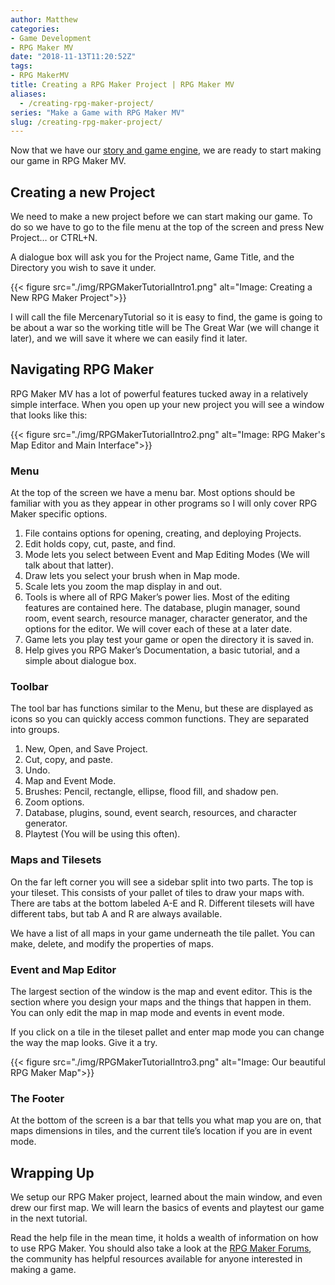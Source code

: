 ```yaml
---
author: Matthew
categories:
- Game Development
- RPG Maker MV
date: "2018-11-13T11:20:52Z"
tags:
- RPG MakerMV
title: Creating a RPG Maker Project | RPG Maker MV
aliases:
  - /creating-rpg-maker-project/
series: "Make a Game with RPG Maker MV"
slug: /creating-rpg-maker-project/
---
```


Now that we have our [story and game engine](https://www.blog.mattlamont.com/make-video-game-rpg-maker-mv/), we are ready to start making our game in RPG Maker MV.

## Creating a new Project

We need to make a new project before we can start making our game. To do so we have to go to the file menu at the top of the screen and press New Project… or CTRL+N.

A dialogue box will ask you for the Project name, Game Title, and the Directory you wish to save it under.

{{< figure src="./img/RPGMakerTutorialIntro1.png" alt="Image: Creating a New RPG Maker Project">}}

I will call the file MercenaryTutorial so it is easy to find, the game is going to be about a war so the working title will be The Great War (we will change it later), and we will save it where we can easily find it later.

## Navigating RPG Maker

RPG Maker MV has a lot of powerful features tucked away in a relatively simple interface. When you open up your new project you will see a window that looks like this:

{{< figure src="./img/RPGMakerTutorialIntro2.png" alt="Image: RPG Maker's Map Editor and Main Interface">}}

### Menu 
At the top of the screen we have a menu bar. Most options should be familiar with you as they appear in other programs so I will only cover RPG Maker specific options.

1.  File contains options for opening, creating, and deploying Projects.
2.  Edit holds copy, cut, paste, and find.
3.  Mode lets you select between Event and Map Editing Modes (We will talk about that latter).
4.  Draw lets you select your brush when in Map mode.
5.  Scale lets you zoom the map display in and out.
6.  Tools is where all of RPG Maker’s power lies. Most of the editing features are contained here. The database, plugin manager, sound room, event search, resource manager, character generator, and the options for the editor. We will cover each of these at a later date.
7.  Game lets you play test your game or open the directory it is saved in.
8.  Help gives you RPG Maker’s Documentation, a basic tutorial, and a simple about dialogue box.

### Toolbar

The tool bar has functions similar to the Menu, but these are displayed as icons so you can quickly access common functions. They are separated into groups.

1.  New, Open, and Save Project.
2.  Cut, copy, and paste.
3.  Undo.
4.  Map and Event Mode.
5.  Brushes: Pencil, rectangle, ellipse, flood fill, and shadow pen.
6.  Zoom options.
7.  Database, plugins, sound, event search, resources, and character generator.
8.  Playtest (You will be using this often).

### Maps and Tilesets
On the far left corner you will see a sidebar split into two parts. The top is your tileset. This consists of your pallet of tiles to draw your maps with. There are tabs at the bottom labeled A-E and R. Different tilesets will have different tabs, but tab A and R are always available.

We have a list of all maps in your game underneath the tile pallet. You can make, delete, and modify the properties of maps.

### Event and Map Editor

The largest section of the window is the map and event editor. This is the section where you design your maps and the things that happen in them. You can only edit the map in map mode and events in event mode. 

If you click on a tile in the tileset pallet and enter map mode you can change the way the map looks. Give it a try.

{{< figure src="./img/RPGMakerTutorialIntro3.png" alt="Image: Our beautiful RPG Maker Map">}}

### The Footer

At the bottom of the screen is a bar that tells you what map you are on, that maps dimensions in tiles, and the current tile’s location if you are in event mode.

## Wrapping Up

We setup our RPG Maker project, learned about the main window, and even drew our first map. We will learn the basics of events and playtest our game in the next tutorial.

Read the help file in the mean time, it holds a wealth of information on how to use RPG Maker. You should also take a look at the [RPG Maker Forums](https://forums.rpgmakerweb.com/index.php), the community has helpful resources available for anyone interested in making a game.